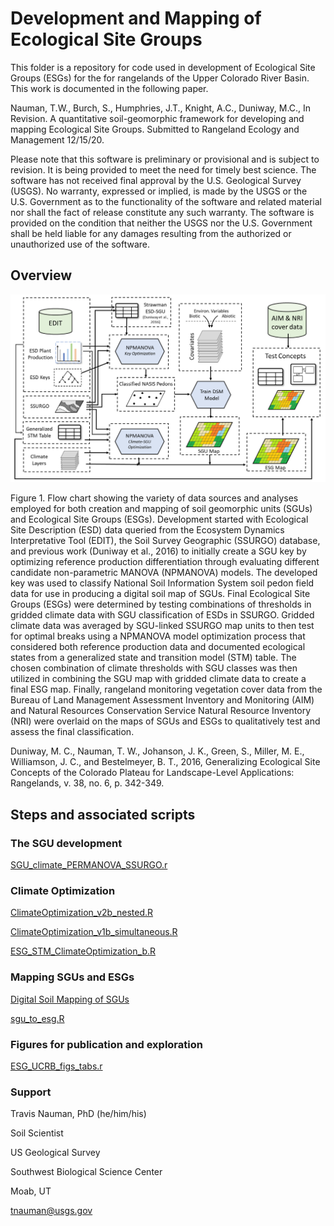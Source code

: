 # Development and Mapping of Ecological Site Groups

This folder is a repository for code used in development of Ecological Site Groups (ESGs) for the for rangelands of the Upper Colorado River Basin. This work is documented in the following paper. 

Nauman, T.W., Burch, S., Humphries, J.T., Knight, A.C., Duniway, M.C., In Revision. A quantitative soil-geomorphic framework for developing and mapping Ecological Site Groups. Submitted to Rangeland Ecology and Management 12/15/20. 

Please note that this software is preliminary or provisional and is subject to revision. It is being provided to meet the need for timely best science. The software has not received final approval by the U.S. Geological Survey (USGS). No warranty, expressed or implied, is made by the USGS or the U.S. Government as to the functionality of the software and related material nor shall the fact of release constitute any such warranty. The software is provided on the condition that neither the USGS nor the U.S. Government shall be held liable for any damages resulting from the authorized or unauthorized use of the software.

## Overview

<p align="left">
  <img src="./data/Fig_FlowChart_white_repo.png" width="1000" title="Development Overview">
</p>
Figure 1. Flow chart showing the variety of data sources and analyses employed for both creation and mapping of soil geomorphic units (SGUs) and Ecological Site Groups (ESGs). Development started with Ecological Site Description (ESD) data queried from the Ecosystem Dynamics Interpretative Tool (EDIT), the Soil Survey Geographic (SSURGO) database, and previous work (Duniway et al., 2016) to initially create a SGU key by optimizing reference production differentiation through evaluating different candidate non-parametric MANOVA (NPMANOVA) models. The developed key was used to classify National Soil Information System soil pedon field data for use in producing a digital soil map of SGUs. Final Ecological Site Groups (ESGs) were determined by testing combinations of thresholds in gridded climate data with SGU classification of ESDs in SSURGO.  Gridded climate data was averaged by SGU-linked SSURGO map units to then test for optimal breaks using a NPMANOVA model optimization process that considered both reference production data and documented ecological states from a generalized state and transition model (STM) table. The chosen combination of climate thresholds with SGU classes was then utilized in combining the SGU map with gridded climate data to create a final ESG map. Finally, rangeland monitoring vegetation cover data from the Bureau of Land Management Assessment Inventory and Monitoring (AIM) and Natural Resources Conservation Service Natural Resource Inventory (NRI) were overlaid on the maps of SGUs and ESGs to qualitatively test and assess the final classification.


Duniway, M. C., Nauman, T. W., Johanson, J. K., Green, S., Miller, M. E., Williamson, J. C., and Bestelmeyer, B. T., 2016, Generalizing Ecological Site Concepts of the Colorado Plateau for Landscape-Level Applications: Rangelands, v. 38, no. 6, p. 342-349.

## Steps and associated scripts

### The SGU development
[SGU_climate_PERMANOVA_SSURGO.r](https://github.com/usgs/Predictive-Soil-Mapping/blob/537f3b5e6d8628c13874e22dedc61f0c1f57a3b8/ESGs/SGU_climate_PERMANOVA_SSURGO.r)

### Climate Optimization
[ClimateOptimization_v2b_nested.R](https://github.com/usgs/Predictive-Soil-Mapping/blob/4184b3a8e6d3134b2c4807b92ac48111668f3435/ESGs/ClimateOptimization_v2b_nested.R)

[ClimateOptimization_v1b_simultaneous.R](https://github.com/usgs/Predictive-Soil-Mapping/blob/4184b3a8e6d3134b2c4807b92ac48111668f3435/ESGs/ClimateOptimization_v1b_simultaneous.R)

[ESG_STM_ClimateOptimization_b.R](https://github.com/usgs/Predictive-Soil-Mapping/blob/4184b3a8e6d3134b2c4807b92ac48111668f3435/ESGs/ESG_STM_ClimateOptimization_b.R)

### Mapping SGUs and ESGs
[Digital Soil Mapping of SGUs](https://github.com/usgs/Predictive-Soil-Mapping/blob/4184b3a8e6d3134b2c4807b92ac48111668f3435/ESGs/RFforeach_categor_with_pt_extract_Opti_parallel_rank123_ADJsmote_InfSp_sgu_30mINT.r)

[sgu_to_esg.R](https://github.com/usgs/Predictive-Soil-Mapping/blob/4184b3a8e6d3134b2c4807b92ac48111668f3435/ESGs/sgu_to_esg.R)

### Figures for publication and exploration
[ESG_UCRB_figs_tabs.r](https://github.com/usgs/Predictive-Soil-Mapping/blob/4184b3a8e6d3134b2c4807b92ac48111668f3435/ESGs/ESG_UCRB_figs_tabs.r)

### Support
Travis Nauman, PhD (he/him/his)

Soil Scientist

US Geological Survey

Southwest Biological Science Center

Moab, UT

tnauman@usgs.gov



